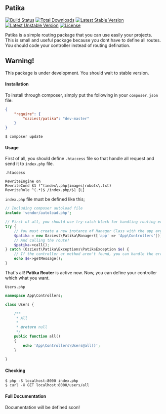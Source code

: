 ## Patika 

[![Build Status](https://travis-ci.org/ozziest/patika.svg)](https://travis-ci.org/ozziest/patika)
[![Total Downloads](https://poser.pugx.org/ozziest/patika/d/total.svg)](https://packagist.org/packages/ozziest/patika)
[![Latest Stable Version](https://poser.pugx.org/ozziest/patika/v/stable.svg)](https://la.org/packages/ozziest/patika)
[![Latest Unstable Version](https://poser.pugx.org/ozziest/patika/v/unstable.svg)](https://packagist.org/packages/ozziest/patika)
[![License](https://poser.pugx.org/ozziest/patika/license.svg)](https://packagist.org/packages/ozziest/patika)

Patika is a simple routing package that you can use easily your projects. This is small and useful package because you dont have to define all routes. You should code your controller instead of routing defination.

## Warning!

This package is under development. You should wait to stable version. 

#### Installation 

To install through composer, simply put the following in your `composer.json` file:

```json
{
    "require": {
        "ozziest/patika": "dev-master"
    }
}
```

```
$ composer update
```

#### Usage

First of all, you should define `.htaccess` file so that handle all request and send it to `index.php` file. 

`.htaccess`
```
RewriteEngine on
RewriteCond $1 !^(index\.php|images|robots\.txt)
RewriteRule ^(.*)$ /index.php/$1 [L]
```

`index.php` file must be defined like this;

```php 
// Including composer autoload file
include 'vendor/autoload.php';

// First of all, you should use try-catch block for handling routing errors
try {
    // You must create a new instance of Manager Class with the app argument.
    $patika = new Ozziest\Patika\Manager(['app' => 'App\Controllers']);
    // And calling the route!
    $patika->call();
} catch (Ozziest\Patika\Exceptions\PatikaException $e) {
    // If the controller or method aren't found, you can handle the error.
    echo $e->getMessage();
}
```

That's all! **Patika Router** is active now. Now, you can define your controller which what you want.


`Users.php`
```php
namespace App\Controllers;

class Users {

    /**
     * All
     *
     * @return null
     */
    public function all()
    {
        echo 'App\Controllers\Users@all()';
    }
    
}
```

#### Checking

```
$ php -S localhost:8000 index.php
$ curl -X GET localhost:8000/users/all 
```

#### Full Documentation

Documentation will be defined soon!